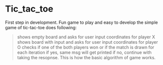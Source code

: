 # Tic_tac_toe
First step in development. Fun game to play and easy to develop
the simple game of tic-tac-toe does following: 
> shows empty board and asks for user input coordinates for player X
> shows board with input and asks for user input coordinates for player O
> checks if one of the both players won or if the match is drawn for each iteration
> if yes, same msg will get printed
> if no, continue with taking the resopnse.
This is how the basic algorithm of game works.
